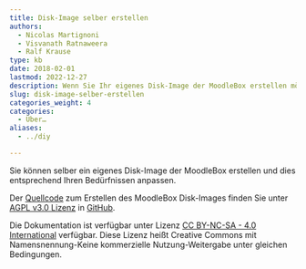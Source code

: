 ```yaml
---
title: Disk-Image selber erstellen
authors:
  - Nicolas Martignoni
  - Visvanath Ratnaweera
  - Ralf Krause
type: kb
date: 2018-02-01
lastmod: 2022-12-27
description: Wenn Sie Ihr eigenes Disk-Image der MoodleBox erstellen möchten, hier sind die gewünschten Informationen
slug: disk-image-selber-erstellen
categories_weight: 4
categories:
  - Über…
aliases:
  - ../diy

---
```

Sie können selber ein eigenes Disk-Image der MoodleBox erstellen und dies entsprechend Ihren Bedürfnissen anpassen.

Der [Quellcode][1] zum Erstellen des MoodleBox Disk-Images finden Sie unter [AGPL v3.0 Lizenz][2] in [GitHub][1].

Die Dokumentation ist verfügbar unter Lizenz [CC BY-NC-SA - 4.0 International][3] verfügbar. Diese Lizenz heißt Creative Commons mit Namensnennung-Keine kommerzielle Nutzung-Weitergabe unter gleichen Bedingungen.

 [1]: https://github.com/moodlebox/moodlebox
 [2]: https://www.gnu.org/licenses/agpl-3.0.de.html
 [3]: https://creativecommons.org/licenses/by-nc-sa/4.0/
